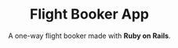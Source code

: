 ---
title: Flight Booker App
subtitle: A one-way flight booker made with <b>Ruby on Rails</b>.
bullet_points: 
  - Implemented a <b>PostgreSQL</b> database.
  - Used <b>Heroku Scheduler</b> with two <b>rake</b> tasks to continuously update flights in the database.
  - Utilized <b>Rails ActionMailer</b> to send confirmation emails after successfully booking a flight.
featured_image: flightbooker-new.png
accent_color: '#4caf50'
gallery_images:
  - flightbooker-new.png
  - flightbooker-book.png
  - flightbooker-success.png
  - flightbooker-email.png
github_link: https://github.com/berubenic/odin-flight-booker
---